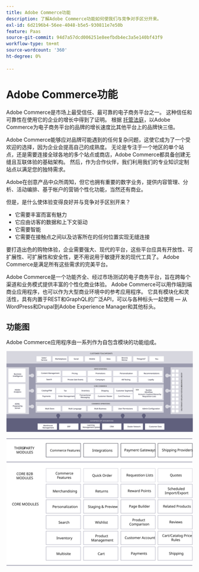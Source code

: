```yaml
---
title: Adobe Commerce功能
description: 了解Adobe Commerce功能如何使我们与竞争对手区分开来。
exl-id: 6d2196b4-56ee-4048-b5e5-930811e7e50b
feature: Paas
source-git-commit: 94d7a57dcd006251e8eefbdb4ec3a5e140bf43f9
workflow-type: tm+mt
source-wordcount: '360'
ht-degree: 0%

---
```


# Adobe Commerce功能

Adobe Commerce是市场上最受信任、最可靠的电子商务平台之一。 这种信任和可靠性在使用它的企业的增长中得到了证明。 根据 [托管法庭](https://hostingtribunal.com/blog/magento-statistics/#gref)，以Adobe Commerce为电子商务平台的品牌的增长速度比其他平台上的品牌快三倍。

Adobe Commerce能够应对品牌可能遇到的任何复杂问题，这使它成为了一个受欢迎的选择，因为企业会提高自己的成熟度。 无论是专注于一个地区的单个站点，还是需要连接全球各地的多个站点或商店，Adobe Commerce都具备创建无缝且互联体验的基础架构。 然后，作为合作伙伴，我们利用我们的专业知识定制站点以满足您的独特需求。

Adobe在创意产品中众所周知，但它也拥有重要的数字业务，提供内容管理、分析、活动编排、基于帐户的营销个性化功能，当然还有商业。

但是，是什么使体验变得良好并与竞争对手区别开来？

- 它需要丰富而富有魅力
- 它应由访客的数据和上下文驱动
- 它需要智能
- 它需要在接触点之间以及访客所在的任何位置实现无缝连接

要打造出色的购物体验，企业需要强大、现代的平台，这些平台应具有开放性、可扩展性、可扩展性和安全性，更不用说用于敏捷开发的现代工具了。 Adobe Commerce是满足所有这些需求的完美平台。

Adobe Commerce是一个功能齐全、经过市场测试的电子商务平台，旨在跨每个渠道和业务模式提供丰富的个性化商业体验。 Adobe Commerce可以用作端到端商业应用程序，也可以作为大型商业环境中的参考应用程序。 它具有模块化和灵活性，具有内置于REST和GraphQL的广泛API，可以与各种标头一起使用 — 从WordPress和Drupal到Adobe Experience Manager和其他标头。

## 功能图

Adobe Commerce应用程序由一系列作为自包含模块的功能组成。

![Adobe Commerce功能图](../../assets/playbooks/capabilities-map.svg)

![Adobe Commerce功能图](../../assets/playbooks/capabilities-modules.svg)
